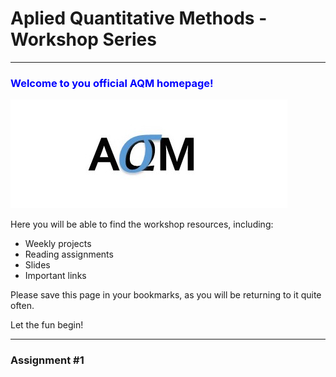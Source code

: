 # Aplied Quantitative Methods - Workshop Series
***

### <span style="color:blue">Welcome to you official AQM homepage!<span>
![AQM](AQM_logo.jpg)



Here you will be able to find the workshop resources, including:

* Weekly projects
* Reading assignments
* Slides
* Important links

Please save this page in your bookmarks, as you will be returning to it quite often.

Let the fun begin!

***


### Assignment #1
